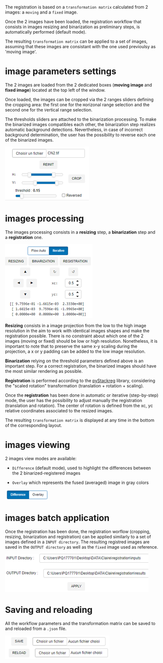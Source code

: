 The registration is based on a `transformation matrix` calculated from 2 images: a ``moving`` and a ``fixed`` image.

Once the 2 images have been loaded, the registration workflow that consists in images resizing and binarization as preliminary steps, is automatically performed (default mode).

The resulting `transformation matrix` can be applied to a set of images, assuming that these images are consistant with the one used previoulsy as 'moving image'.

# image parameters settings

The 2 images are loaded from the 2 dedicated boxes (**moving image** and **fixed image**) located at the top left of the window.

Once loaded, the images can be cropped via the 2 ranges sliders defining the cropping area: the first one for the `H`orizonal range selection and the second one for the `V`ertical range selection.

The thresholds sliders are attached to the binarization processing. 
To make the binarized images compatibles each other, the binarization step realizes automatic background detections. Nevertheless, in case of incorrect background determination, the user has the possibility to reverse each one of the binarized images.

![](_static/image_settings.png)


# images processing

The images processing consists in a **resizing** step, a **binarization** step and a **registration** one.

![](_static/images_processing.png)


**Resizing** consists in a image projection from the low to the high image resolution in the aim to work with identical images shapes and make the registration possible. There is no constraint about which one of the 2 images (moving or fixed) should be low or high resolution. 
Nonetheless, it is important to note that to preserve the same x-y scaling during the projection, a x or y padding can be added to the low image resolution.

**Binarization** relying on the threshold parameters defined above is an important step. For a correct registration, the binarized images should have the most similar rendering as possible.

**Registration** is performed according to the [pyStackreg](https://pystackreg.readthedocs.io/en/latest/readme.html) library, considering the "scaled rotation" transformation (translation + rotation + scaling).

Once the **registration** has been done in automatic or iterative (step-by-step) mode, the user has the possibility to adjust manually the registration (translation and rotation). The center of rotation is defined from the xc, yc relative coordinates associated to the resized images.

The resulting `transformation matrix` is displayed at any time in the bottom of the corresponding layout.

# images viewing

2 images view modes are available:

- `Difference` (default mode), used to highlight the differences between the 2 binarized-registered images

- `Overlay` which represents the fused (averaged) image in gray colors

![](_static/view_mode.png)


# images batch application

Once the registration has been done, the registration worflow (cropping, resizing, binarization and registration) can be applied similarly to a set of images defined in a `INPUT directory`. The resulting registred images are saved in the `OUTPUT directory` as well as the ``fixed`` image used as reference.

![](_static/apply.png)


# Saving and reloading

All the workflow parameters and the transformation matrix can be saved to and reloaded from  a `.json` file.

![](_static/save_reload.png)
